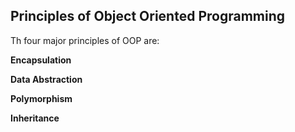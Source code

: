 ## Principles of Object Oriented Programming

Th four major principles of OOP are:

**Encapsulation**

**Data Abstraction**

**Polymorphism**

**Inheritance**